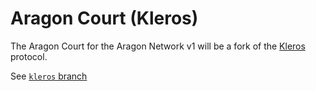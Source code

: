 # Aragon Court (Kleros)

The Aragon Court for the Aragon Network v1 will be a fork of the [Kleros](https://kleros.io) protocol.

See [`kleros` branch](https://github.com/aragon/aragon-court-kleros/tree/kleros)